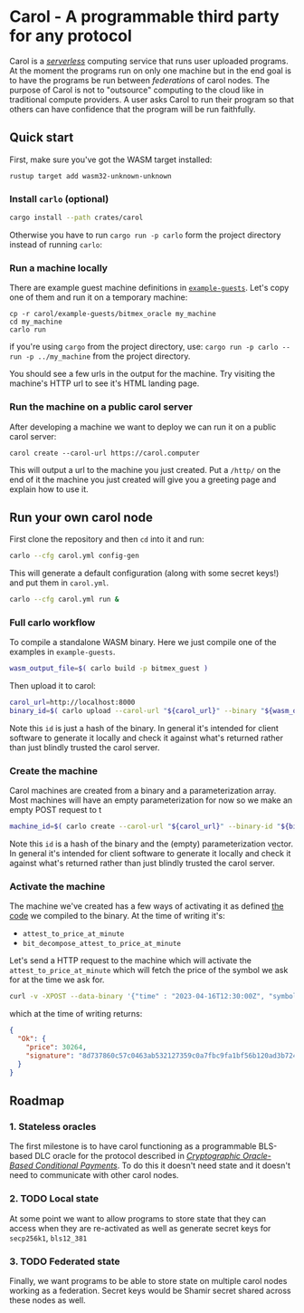 # Carol - A programmable third party for any protocol

Carol is a [*serverless*](https://en.wikipedia.org/wiki/Serverless_computing) computing service that
runs user uploaded programs. At the moment the programs run on only one machine but in the end goal
is to have the programs be run between *federations* of carol nodes. The purpose of Carol is not to
"outsource" computing to the cloud like in traditional compute providers. A user asks Carol to run
their program so that others can have confidence that the program will be run faithfully.

## Quick start

First, make sure you've got the WASM target installed:

```
rustup target add wasm32-unknown-unknown
```

### Install `carlo` (optional)

```sh
cargo install --path crates/carol
```

Otherwise you have to run `cargo run -p carlo` form the project directory instead of running `carlo`:


### Run a machine locally

There are example guest machine definitions in [`example-guests`](./example-guests). Let's copy one
of them and run it on a temporary machine:

``` shell
cp -r carol/example-guests/bitmex_oracle my_machine
cd my_machine
carlo run
```

if you're using `cargo` from the project directory, use: `cargo run -p carlo -- run -p ../my_machine` from the project directory.

You should see a few urls in the output for the machine. Try visiting the machine's HTTP url to see
it's HTML landing page.

### Run the machine on a public carol server

After developing a machine we want to deploy we can run it on a public carol server:


``` shell
carol create --carol-url https://carol.computer
```

This will output a url to the machine you just created. Put a `/http/` on the end of it the machine
you just created will give you a greeting page and explain how to use it.

## Run your own carol node

First clone the repository and then `cd` into it and run:

``` sh
carlo --cfg carol.yml config-gen
```

This will generate a default configuration (along with some secret keys!) and put them in `carol.yml`.

``` sh
carlo --cfg carol.yml run &
```

### Full carlo workflow

To compile a standalone WASM binary. Here we just compile one of the examples in `example-guests`.

``` sh
wasm_output_file=$( carlo build -p bitmex_guest )
```

Then upload it to carol:

``` sh
carol_url=http://localhost:8000
binary_id=$( carlo upload --carol-url "${carol_url}" --binary "${wasm_output_file}" )
```

Note this `id` is just a hash of the binary. In general it's intended for client software to
generate it locally and check it against what's returned rather than just blindly trusted the carol
server.

### Create the machine

Carol machines are created from a binary and a parameterization array. Most machines will have an empty parameterization for now so we make an empty POST request to t

``` sh
machine_id=$( carlo create --carol-url "${carol_url}" --binary-id "${binary_id}" )
```

Note this `id` is a hash of the binary and the (empty) parameterization vector. In general it's
intended for client software to generate it locally and check it against what's returned rather than
just blindly trusted the carol server.

### Activate the machine

The machine we've created has a few ways of activating it as defined [the code](./example-guests/bitmex/src/lib.rs ) we compiled to the binary.
At the time of writing it's:

- `attest_to_price_at_minute`
- `bit_decompose_attest_to_price_at_minute`

Let's send a HTTP request to the machine which will activate the `attest_to_price_at_minute` which will fetch the price of the symbol we ask for at the time we ask for.


```sh
curl -v -XPOST --data-binary '{"time" : "2023-04-16T12:30:00Z", "symbol" : ".BXBT"}' "${carol_url}/machines/${machine_id}/http/activate/attest_to_price_at_minute"
```

which at the time of writing returns:

``` json
{
  "Ok": {
    "price": 30264,
    "signature": "8d737860c57c0463ab532127359c0a7fbc9fa1bf56b120ad3b724637fb3a3c08d621ce5afe20de25889d14c7e23a0a4a19961cc08596f2c82fd84b9b00fa24b5fc4e67226300d855f6e51176d7ef73525e37d7baad6dae701271a0ede593000d"
  }
}
```

## Roadmap

### 1. Stateless oracles

The first milestone is to have carol functioning as a programmable BLS-based DLC oracle for the protocol described in *[Cryptographic Oracle-Based Conditional Payments]*.
To do this it doesn't need state and it doesn't need to communicate with other carol nodes.

### 2. TODO Local state

At some point we want to allow programs to store state that they can access when they are re-activated as well as generate secret keys for `secp256k1`, `bls12_381`

### 3. TODO Federated state

Finally, we want programs to be able to store state on multiple carol nodes working as a federation. Secret keys would be Shamir secret shared across these nodes as well.



[Cryptographic Oracle-Based Conditional Payments]: https://eprint.iacr.org/2022/499

